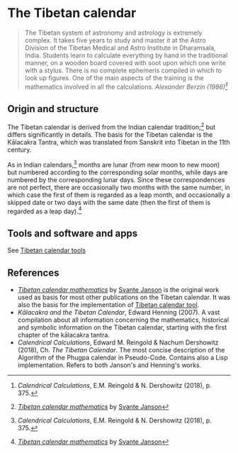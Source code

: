 # The Tibetan calendar

> The Tibetan system of astronomy and astrology is extremely complex. It takes five years to study and master it at the Astro Division of the Tibetan Medical and Astro Institute in Dharamsala, India. Students learn to calculate everything by hand in the traditional manner, on a wooden board covered with soot upon which one write with a stylus. There is no complete ephemeris compiled in which to look up figures. One of the main aspects of the training is the mathematics involved in all the calculations.
> _Alexander Berzin (1986)[^1]_

## Origin and structure

The Tibetan calendar is derived from the Indian calendar tradition;[^2] but differs significantly in details. The basis for the Tibetan calendar is the Kālacakra Tantra, which was translated from Sanskrit into Tibetan in the 11th century. 

As in Indian calendars,[^1] months are lunar (from new moon to new moon) but numbered according to the corresponding solar months, while days are numbered by the corresponding lunar days. Since these correspondences are not perfect, there are occasionally two months with the same number, in which case the first of them is regarded as a leap month, and occasionally a skipped date or two days with the same date (then the first of them is regarded as a leap day).[^2]

## Tools and software and apps

See [Tibetan calendar tools](digital_tibetan_tools_calendar.md)

[^1]: _Calendrical Calculations_, E.M. Reingold & N. Dershowitz (2018), p. 375. 
[^2]: _[Tibetan calendar mathematics](http://www2.math.uu.se/~svante/papers/calendars/tibet.pdf)_ by [Svante Janson](https://katalog.uu.se/empInfo?id=XX2949)

## References

- _[Tibetan calendar mathematics](http://www2.math.uu.se/~svante/papers/calendars/tibet.pdf)_ by [Svante Janson](https://katalog.uu.se/empInfo?id=XX2949) is the original work used as basis for most other publications on the Tibetan calendar. It was also the basis for the implementation of [Tibetan calendar tool](digital_tibetan_tools_calendar).
- _Kālacakra and the Tibetan Calendar_, Edward Henning (2007). A vast compilation about all information concerning the mathematics, historical and symbolic information on the Tibetan calendar, starting with the first chapter of the kālacakra tantra.
- _Calendrical Calculations_, Edward M. Reingold & Nachum Dershowitz (2018), Ch. _The Tibetan Calendar_. The most concise description of the Algorithm of the Phugpa calendar in Pseudo-Code. Contains also a Lisp implementation. Refers to both Janson's and Henning's works.